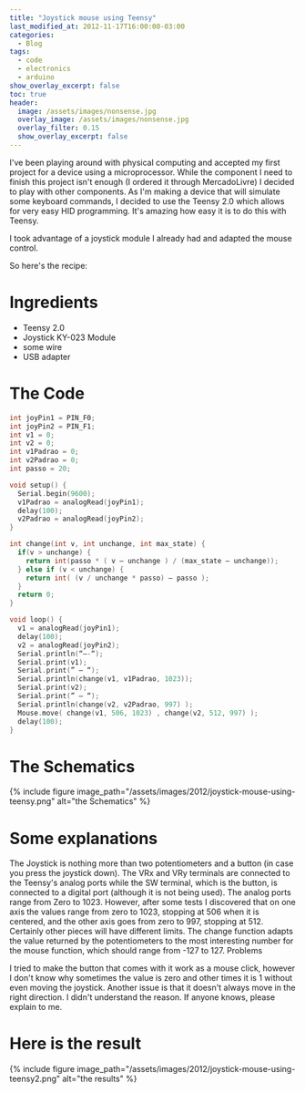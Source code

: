 ```yaml
---
title: "Joystick mouse using Teensy"
last_modified_at: 2012-11-17T16:00:00-03:00
categories:
  - Blog
tags:
  - code
  - electronics
  - arduino
show_overlay_excerpt: false
toc: true
header:
  image: /assets/images/nonsense.jpg
  overlay_image: /assets/images/nonsense.jpg
  overlay_filter: 0.15
  show_overlay_excerpt: false
---
```


I've been playing around with physical computing and accepted my first project for a device using a microprocessor. While the component I need to finish this project isn't enough (I ordered it through MercadoLivre) I decided to play with other components. As I'm making a device that will simulate some keyboard commands, I decided to use the Teensy 2.0 which allows for very easy HID programming. It's amazing how easy it is to do this with Teensy.

I took advantage of a joystick module I already had and adapted the mouse control.

So here's the recipe:

# Ingredients

- Teensy 2.0
- Joystick KY-023 Module
- some wire
- USB adapter

# The Code

```cpp
int joyPin1 = PIN_F0;
int joyPin2 = PIN_F1;
int v1 = 0;
int v2 = 0;
int v1Padrao = 0;
int v2Padrao = 0;
int passo = 20;

void setup() {
  Serial.begin(9600);
  v1Padrao = analogRead(joyPin1);
  delay(100);
  v2Padrao = analogRead(joyPin2);
}

int change(int v, int unchange, int max_state) {
  if(v > unchange) {
    return int(passo * ( v – unchange ) / (max_state – unchange));
  } else if (v < unchange) {
    return int( (v / unchange * passo) – passo );
  }
  return 0;
}

void loop() {
  v1 = analogRead(joyPin1);
  delay(100);
  v2 = analogRead(joyPin2);
  Serial.println(“—-“);
  Serial.print(v1);
  Serial.print(” – “);
  Serial.println(change(v1, v1Padrao, 1023));
  Serial.print(v2);
  Serial.print(” – “);
  Serial.println(change(v2, v2Padrao, 997) );
  Mouse.move( change(v1, 506, 1023) , change(v2, 512, 997) );
  delay(100);
}
```

# The Schematics

{% include figure image_path="/assets/images/2012/joystick-mouse-using-teensy.png" alt="the Schematics" %}

# Some explanations

The Joystick is nothing more than two potentiometers and a button (in case you press the joystick down). The VRx and VRy terminals are connected to the Teensy's analog ports while the SW terminal, which is the button, is connected to a digital port (although it is not being used). The analog ports range from Zero to 1023. However, after some tests I discovered that on one axis the values range from zero to 1023, stopping at 506 when it is centered, and the other axis goes from zero to 997, stopping at 512. Certainly other pieces will have different limits. The change function adapts the value returned by the potentiometers to the most interesting number for the mouse function, which should range from -127 to 127.
Problems

I tried to make the button that comes with it work as a mouse click, however I don't know why sometimes the value is zero and other times it is 1 without even moving the joystick. Another issue is that it doesn't always move in the right direction. I didn't understand the reason. If anyone knows, please explain to me.

# Here is the result

{% include figure image_path="/assets/images/2012/joystick-mouse-using-teensy2.png" alt="the results" %}